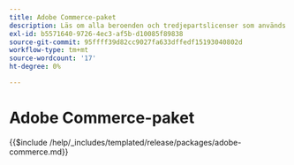 ```yaml
---
title: Adobe Commerce-paket
description: Läs om alla beroenden och tredjepartslicenser som används i Adobe Commerce.
exl-id: b5571640-9726-4ec3-af5b-d10085f89838
source-git-commit: 95ffff39d82cc9027fa633dffedf15193040802d
workflow-type: tm+mt
source-wordcount: '17'
ht-degree: 0%

---
```


# Adobe Commerce-paket

{{$include /help/_includes/templated/release/packages/adobe-commerce.md}}
